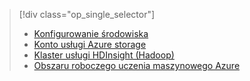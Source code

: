 > [!div class="op_single_selector"]
> * [Konfigurowanie środowiska](../articles/machine-learning/team-data-science-process/environment-setup.md)
> * [Konto usługi Azure storage](../articles/storage/common/storage-create-storage-account.md)
> * [Klaster usługi HDInsight (Hadoop)](../articles/machine-learning/team-data-science-process/customize-hadoop-cluster.md)
> * [Obszaru roboczego uczenia maszynowego Azure](../articles/machine-learning/studio/create-workspace.md)
> 
> 

